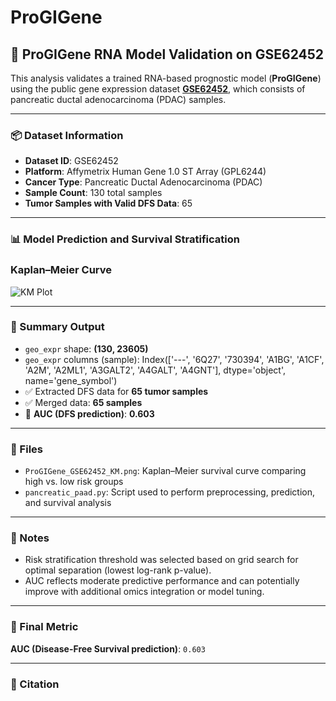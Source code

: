 # ProGIGene
## 🧬 ProGIGene RNA Model Validation on GSE62452

This analysis validates a trained RNA-based prognostic model (**ProGIGene**) using the public gene expression dataset **[GSE62452](https://www.ncbi.nlm.nih.gov/geo/query/acc.cgi?acc=GSE62452)**, which consists of pancreatic ductal adenocarcinoma (PDAC) samples.

---

### 📦 Dataset Information

- **Dataset ID**: GSE62452  
- **Platform**: Affymetrix Human Gene 1.0 ST Array (GPL6244)  
- **Cancer Type**: Pancreatic Ductal Adenocarcinoma (PDAC)  
- **Sample Count**: 130 total samples  
- **Tumor Samples with Valid DFS Data**: 65

---

### 📊 Model Prediction and Survival Stratification

### Kaplan–Meier Curve

![KM Plot](ProGIGene_GSE62452_KM.png)

---

### 📌 Summary Output

- `geo_expr` shape: **(130, 23605)**
- `geo_expr` columns (sample): Index(['---', '6Q27', '730394', 'A1BG', 'A1CF', 'A2M', 'A2ML1', 'A3GALT2',
       'A4GALT', 'A4GNT'],
      dtype='object', name='gene_symbol')
- ✅ Extracted DFS data for **65 tumor samples**
- ✅ Merged data: **65 samples**
- 🎯 **AUC (DFS prediction)**: **0.603**

---

### 📂 Files

- `ProGIGene_GSE62452_KM.png`: Kaplan–Meier survival curve comparing high vs. low risk groups
- `pancreatic_paad.py`: Script used to perform preprocessing, prediction, and survival analysis

---

### 🧠 Notes

- Risk stratification threshold was selected based on grid search for optimal separation (lowest log-rank p-value).
- AUC reflects moderate predictive performance and can potentially improve with additional omics integration or model tuning.

---

### 🎯 Final Metric

**AUC (Disease-Free Survival prediction)**: `0.603`

---

### 📎 Citation



